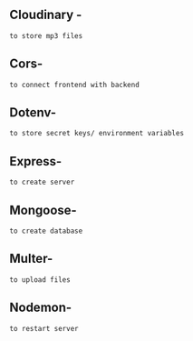 ## Cloudinary -
    to store mp3 files
## Cors-
    to connect frontend with backend
## Dotenv-
    to store secret keys/ environment variables
## Express-
    to create server
## Mongoose-
    to create database
## Multer-
    to upload files
## Nodemon-
    to restart server